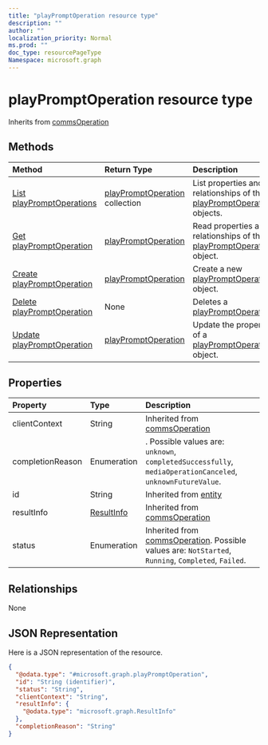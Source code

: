 ```yaml
---
title: "playPromptOperation resource type"
description: ""
author: ""
localization_priority: Normal
ms.prod: ""
doc_type: resourcePageType
Namespace: microsoft.graph
---
```



# playPromptOperation resource type




Inherits from [commsOperation](../resources/commsOperation.md)

## Methods
|Method|Return Type|Description|
|:---|:---|:---|
|[List playPromptOperations](../api/playpromptoperation-list.md)|[playPromptOperation](../resources/playPromptOperation.md) collection|List properties and relationships of the [playPromptOperation](../resources/playpromptoperation.md) objects.|
|[Get playPromptOperation](../api/playpromptoperation-get.md)|[playPromptOperation](../resources/playPromptOperation.md)|Read properties and relationships of the [playPromptOperation](../resources/playpromptoperation.md) object.|
|[Create playPromptOperation](../api/playpromptoperation-create.md)|[playPromptOperation](../resources/playPromptOperation.md)|Create a new [playPromptOperation](../resources/playpromptoperation.md) object.|
|[Delete playPromptOperation](../api/playpromptoperation-delete.md)|None|Deletes a [playPromptOperation](../resources/playpromptoperation.md).|
|[Update playPromptOperation](../api/playpromptoperation-update.md)|[playPromptOperation](../resources/playPromptOperation.md)|Update the properties of a [playPromptOperation](../resources/playpromptoperation.md) object.|

## Properties
|Property|Type|Description|
|:---|:---|:---|
|clientContext|String| Inherited from [commsOperation](../resources/commsOperation.md)|
|completionReason|Enumeration|. Possible values are: `unknown`, `completedSuccessfully`, `mediaOperationCanceled`, `unknownFutureValue`.|
|id|String| Inherited from [entity](../resources/entity.md)|
|resultInfo|[ResultInfo](../resources/ResultInfo.md)| Inherited from [commsOperation](../resources/commsOperation.md)|
|status|Enumeration| Inherited from [commsOperation](../resources/commsOperation.md). Possible values are: `NotStarted`, `Running`, `Completed`, `Failed`.|

## Relationships
None

## JSON Representation
Here is a JSON representation of the resource.
<!-- {
  "blockType": "resource",
  "keyProperty": "id",
  "@odata.type": "microsoft.graph.playPromptOperation",
  "baseType": "microsoft.graph.commsOperation",
  "openType": true
}
-->
``` json
{
  "@odata.type": "#microsoft.graph.playPromptOperation",
  "id": "String (identifier)",
  "status": "String",
  "clientContext": "String",
  "resultInfo": {
    "@odata.type": "microsoft.graph.ResultInfo"
  },
  "completionReason": "String"
}
```

